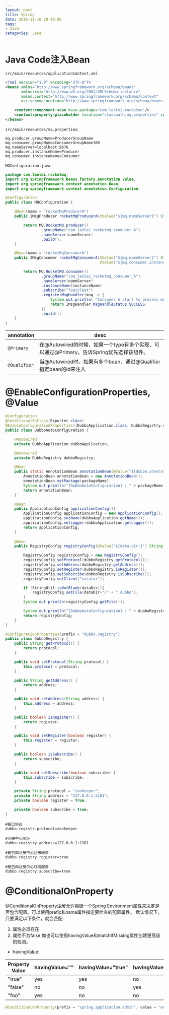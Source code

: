 ```yaml
---
layout: post
title: Spring
date: 2016-11-18 20:40:00
tags:
- Java
categories: Java
---
```


# Java Code注入Bean
`src/main/resources/applicationContext.xml`
```xml
<?xml version="1.0" encoding="UTF-8"?>
<beans xmlns="http://www.springframework.org/schema/beans"
       xmlns:xsi="http://www.w3.org/2001/XMLSchema-instance"
       xmlns:context="http://www.springframework.org/schema/context"
       xsi:schemaLocation="http://www.springframework.org/schema/beans http://www.springframework.org/schema/beans/spring-beans.xsd http://www.springframework.org/schema/context http://www.springframework.org/schema/context/spring-context.xsd">

    <context:component-scan base-package="com.leolei.rocketmq"/>
    <context:property-placeholder location="classpath:mq.properties" ignore-unresolvable="true"/>
</beans>
```

`src/main/resources/mq.properties`:
```properties
mq.producer.groupName=ProducerGroupName
mq.consumer.groupName=ConsumerGroupName100
mq.nameServer=localhost:9876
mq.producer.instanceName=Producer
mq.consumer.instanceName=Consumer
```

`MQConfiguration.java`:
```java
package com.leolei.rocketmq;
import org.springframework.beans.factory.annotation.Value;
import org.springframework.context.annotation.Bean;
import org.springframework.context.annotation.Configuration;

@Configuration
public class MQConfiguration {

    @Bean(name = "rocketMqProducerA")
    public IMsgProducer rocketMqProducerA(@Value("${mq.nameServer}") String nameServer) {

        return MQ.RocketMQ.producer()
                .groupName("com_leolei_rocketmq_producer_A")
                .nameServer(nameServer)
                .build();
    }

    @Bean(name = "rocketMqConsumerA")
    public IMsgConsumer rocketMqConsumerA(@Value("${mq.nameServer}") String nameServer,
                                          @Value("${mq.consumer.instanceName}") String instanceName){

        return MQ.RocketMQ.consumer()
                .groupName("com_leolei_rocketmq_consumer_A")
                .nameServer(nameServer)
                .instanceName(instanceName)
                .subscribe("TopicTest")
                .registerMsgHandler(msg -> {
                    System.out.println( "Consumer A start to process message: ");
                    return IMsgHandler.MsgHandleStatus.SUCCESS;
                })
                .build();
    }
}

```



|      annotation     |                            desc                                                 |
| ------------------- | ------------------------------------------------------------------------------- |
| `@Primary`          | 在@Autowired的时候，如果一个type有多个实现，可以通过@Primary，告诉Spring优先选择该组件。  |
| `@Qualifier`        | 当@Autowired时，如果有多个bean，通过@Qualifier指定bean的id来注入                      |


# @EnableConfigurationProperties, @Value
```java
@Configuration
@ConditionalOnClass(Exporter.class)
@EnableConfigurationProperties({DubboApplication.class, DubboRegistry.class})
public class DubboAutoConfiguration {

    @Autowired
    private DubboApplication dubboApplication;

    @Autowired
    private DubboRegistry dubboRegistry;

    @Bean
    public static AnnotationBean annotationBean(@Value("${dubbo.annotation.package}") String packageName){
        AnnotationBean annotationBean = new AnnotationBean();
        annotationBean.setPackage(packageName);
        System.out.println("[DubboAutoConfiguration] : " + packageName);
        return annotationBean;
    }

    @Bean
    public ApplicationConfig applicationConfig(){
        ApplicationConfig applicationConfig = new ApplicationConfig();
        applicationConfig.setName(dubboApplication.getName());
        applicationConfig.setLogger(dubboApplication.getLogger());
        return applicationConfig;
    }
    
    @Bean
    public RegistryConfig registryConfig(@Value("${data.dir:}") String dataDir) {

        RegistryConfig registryConfig = new RegistryConfig();
        registryConfig.setProtocol(dubboRegistry.getProtocol());
        registryConfig.setAddress(dubboRegistry.getAddress());
        registryConfig.setRegister(dubboRegistry.isRegister());
        registryConfig.setSubscribe(dubboRegistry.isSubscribe());
        registryConfig.setClient("curator");

        if (StringUtil.isNotBlank(dataDir)){
            registryConfig.setFile(dataDir+"/" + ".dubbo");
        }
        System.out.println(registryConfig.getFile());

        System.out.println("[DubboAutoConfiguration] : " + dubboRegistry);
        return registryConfig;
    }
}

```

```java
@ConfigurationProperties(prefix = "dubbo.registry")
public class DubboRegistry {
    public String getProtocol() {
        return protocol;
    }

    public void setProtocol(String protocol) {
        this.protocol = protocol;
    }

    public String getAddress() {
        return address;
    }

    public void setAddress(String address) {
        this.address = address;
    }

    public boolean isRegister() {
        return register;
    }

    public void setRegister(boolean register) {
        this.register = register;
    }

    public boolean isSubscribe() {
        return subscribe;
    }

    public void setSubscribe(boolean subscribe) {
        this.subscribe = subscribe;
    }

    private String protocol = "zookeeper";
    private String address = "127.0.0.1:2181";
    private boolean register = true;

    private boolean subscribe = true;
}

```

```properties
#接口协议
dubbo.registr.protocol=zookeeper

#注册中心地址
dubbo.registry.address=127.0.0.1:2181

#是否向注册中心注册服务
dubbo.registry.register=true

#是否向注册中心订阅服务
dubbo.registry.subscribe=true
```



# @ConditionalOnProperty
@ConditionalOnProperty注解允许根据一个Spring Environment属性来决定是否包含配置。可以使用prefix和name属性指定要检查的配置属性。
默认情况下，只要满足以下条件，就会匹配:
1. 属性必须存在
2. 属性不为false
你也可以使用havingValue和matchIfMissing属性创建更高级的检测。
* havingValue: 

|   Property Value  |  havingValue=""  | havingValue="true" | havingValue="false"  |  havingValue="foo" |
| ----------------- | ---------------- | ------------------ | -------------------- | ------------------ |
| "true"            | yes              | yes                | no                   | no                 |
| "false"           | no               | no                 | yes                  | no                 |
| "foo"             | yes              | no                 | no                   | yes                |

```java
@ConditionalOnProperty(prefix = "spring.application.admin", value = "enabled", havingValue = "true", matchIfMissing = false)
```

